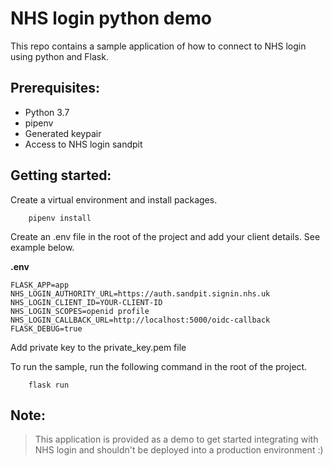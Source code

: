 # NHS login python demo 

This repo contains a sample application of how to connect to NHS login using python and Flask.

## Prerequisites:

 - Python 3.7
 - pipenv
 - Generated keypair
 - Access to NHS login sandpit

## Getting started:

Create a virtual environment and install packages.
```
    pipenv install
```

Create an .env file in the root of the project and add your client details. See example below.

**.env**
```
FLASK_APP=app
NHS_LOGIN_AUTHORITY_URL=https://auth.sandpit.signin.nhs.uk
NHS_LOGIN_CLIENT_ID=YOUR-CLIENT-ID
NHS_LOGIN_SCOPES=openid profile
NHS_LOGIN_CALLBACK_URL=http://localhost:5000/oidc-callback
FLASK_DEBUG=true
```

Add private key to the private_key.pem file

To run the sample, run the following command in the root of the project.
```
    flask run
```

## Note:
> This application is provided as a demo to get started integrating with NHS login and shouldn't be deployed into a production environment :)
